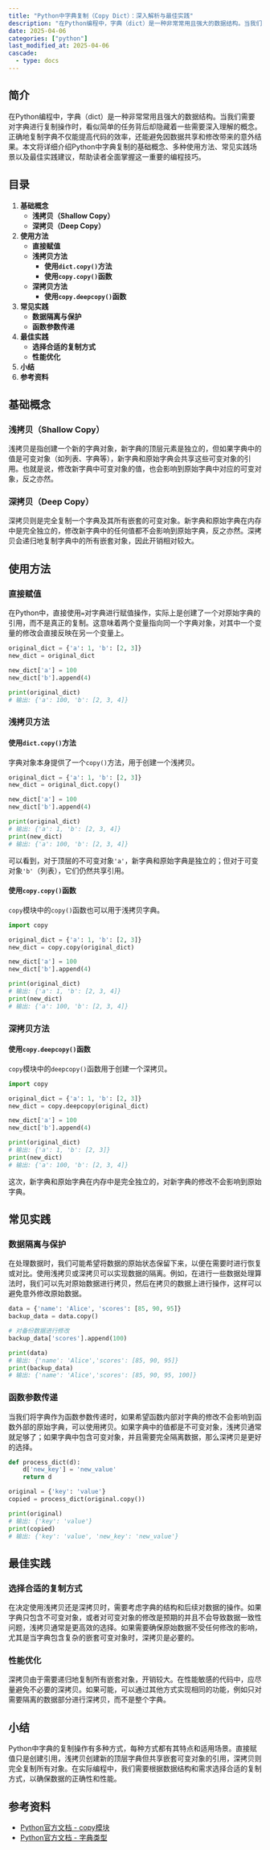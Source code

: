```yaml
---
title: "Python中字典复制（Copy Dict）：深入解析与最佳实践"
description: "在Python编程中，字典（dict）是一种非常常用且强大的数据结构。当我们需要对字典进行复制操作时，看似简单的任务背后却隐藏着一些需要深入理解的概念。正确地复制字典不仅能提高代码的效率，还能避免因数据共享和修改带来的意外结果。本文将详细介绍Python中字典复制的基础概念、多种使用方法、常见实践场景以及最佳实践建议，帮助读者全面掌握这一重要的编程技巧。"
date: 2025-04-06
categories: ["python"]
last_modified_at: 2025-04-06
cascade:
  - type: docs
---
```



## 简介
在Python编程中，字典（dict）是一种非常常用且强大的数据结构。当我们需要对字典进行复制操作时，看似简单的任务背后却隐藏着一些需要深入理解的概念。正确地复制字典不仅能提高代码的效率，还能避免因数据共享和修改带来的意外结果。本文将详细介绍Python中字典复制的基础概念、多种使用方法、常见实践场景以及最佳实践建议，帮助读者全面掌握这一重要的编程技巧。

<!-- more -->
## 目录
1. **基础概念**
    - **浅拷贝（Shallow Copy）**
    - **深拷贝（Deep Copy）**
2. **使用方法**
    - **直接赋值**
    - **浅拷贝方法**
        - **使用`dict.copy()`方法**
        - **使用`copy.copy()`函数**
    - **深拷贝方法**
        - **使用`copy.deepcopy()`函数**
3. **常见实践**
    - **数据隔离与保护**
    - **函数参数传递**
4. **最佳实践**
    - **选择合适的复制方式**
    - **性能优化**
5. **小结**
6. **参考资料**

## 基础概念
### 浅拷贝（Shallow Copy）
浅拷贝是指创建一个新的字典对象，新字典的顶层元素是独立的，但如果字典中的值是可变对象（如列表、字典等），新字典和原始字典会共享这些可变对象的引用。也就是说，修改新字典中可变对象的值，也会影响到原始字典中对应的可变对象，反之亦然。

### 深拷贝（Deep Copy）
深拷贝则是完全复制一个字典及其所有嵌套的可变对象。新字典和原始字典在内存中是完全独立的，修改新字典中的任何值都不会影响到原始字典，反之亦然。深拷贝会递归地复制字典中的所有嵌套对象，因此开销相对较大。

## 使用方法
### 直接赋值
在Python中，直接使用`=`对字典进行赋值操作，实际上是创建了一个对原始字典的引用，而不是真正的复制。这意味着两个变量指向同一个字典对象，对其中一个变量的修改会直接反映在另一个变量上。

```python
original_dict = {'a': 1, 'b': [2, 3]}
new_dict = original_dict

new_dict['a'] = 100
new_dict['b'].append(4)

print(original_dict)  
# 输出: {'a': 100, 'b': [2, 3, 4]}
```

### 浅拷贝方法
#### 使用`dict.copy()`方法
字典对象本身提供了一个`copy()`方法，用于创建一个浅拷贝。

```python
original_dict = {'a': 1, 'b': [2, 3]}
new_dict = original_dict.copy()

new_dict['a'] = 100
new_dict['b'].append(4)

print(original_dict)  
# 输出: {'a': 1, 'b': [2, 3, 4]}
print(new_dict)  
# 输出: {'a': 100, 'b': [2, 3, 4]}
```
可以看到，对于顶层的不可变对象`'a'`，新字典和原始字典是独立的；但对于可变对象`'b'`（列表），它们仍然共享引用。

#### 使用`copy.copy()`函数
`copy`模块中的`copy()`函数也可以用于浅拷贝字典。

```python
import copy

original_dict = {'a': 1, 'b': [2, 3]}
new_dict = copy.copy(original_dict)

new_dict['a'] = 100
new_dict['b'].append(4)

print(original_dict)  
# 输出: {'a': 1, 'b': [2, 3, 4]}
print(new_dict)  
# 输出: {'a': 100, 'b': [2, 3, 4]}
```

### 深拷贝方法
#### 使用`copy.deepcopy()`函数
`copy`模块中的`deepcopy()`函数用于创建一个深拷贝。

```python
import copy

original_dict = {'a': 1, 'b': [2, 3]}
new_dict = copy.deepcopy(original_dict)

new_dict['a'] = 100
new_dict['b'].append(4)

print(original_dict)  
# 输出: {'a': 1, 'b': [2, 3]}
print(new_dict)  
# 输出: {'a': 100, 'b': [2, 3, 4]}
```
这次，新字典和原始字典在内存中是完全独立的，对新字典的修改不会影响到原始字典。

## 常见实践
### 数据隔离与保护
在处理数据时，我们可能希望将数据的原始状态保留下来，以便在需要时进行恢复或对比。使用浅拷贝或深拷贝可以实现数据的隔离。例如，在进行一些数据处理算法时，我们可以先对原始数据进行拷贝，然后在拷贝的数据上进行操作，这样可以避免意外修改原始数据。

```python
data = {'name': 'Alice', 'scores': [85, 90, 95]}
backup_data = data.copy()

# 对备份数据进行修改
backup_data['scores'].append(100)

print(data)  
# 输出: {'name': 'Alice','scores': [85, 90, 95]}
print(backup_data)  
# 输出: {'name': 'Alice','scores': [85, 90, 95, 100]}
```

### 函数参数传递
当我们将字典作为函数参数传递时，如果希望函数内部对字典的修改不会影响到函数外部的原始字典，可以使用拷贝。如果字典中的值都是不可变对象，浅拷贝通常就足够了；如果字典中包含可变对象，并且需要完全隔离数据，那么深拷贝是更好的选择。

```python
def process_dict(d):
    d['new_key'] = 'new_value'
    return d

original = {'key': 'value'}
copied = process_dict(original.copy())

print(original)  
# 输出: {'key': 'value'}
print(copied)  
# 输出: {'key': 'value', 'new_key': 'new_value'}
```

## 最佳实践
### 选择合适的复制方式
在决定使用浅拷贝还是深拷贝时，需要考虑字典的结构和后续对数据的操作。如果字典只包含不可变对象，或者对可变对象的修改是预期的并且不会导致数据一致性问题，浅拷贝通常是更高效的选择。如果需要确保原始数据不受任何修改的影响，尤其是当字典包含复杂的嵌套可变对象时，深拷贝是必要的。

### 性能优化
深拷贝由于需要递归地复制所有嵌套对象，开销较大。在性能敏感的代码中，应尽量避免不必要的深拷贝。如果可能，可以通过其他方式实现相同的功能，例如只对需要隔离的数据部分进行深拷贝，而不是整个字典。

## 小结
Python中字典的复制操作有多种方式，每种方式都有其特点和适用场景。直接赋值只是创建引用，浅拷贝创建新的顶层字典但共享嵌套可变对象的引用，深拷贝则完全复制所有对象。在实际编程中，我们需要根据数据结构和需求选择合适的复制方式，以确保数据的正确性和性能。

## 参考资料
- [Python官方文档 - copy模块](https://docs.python.org/3/library/copy.html)
- [Python官方文档 - 字典类型](https://docs.python.org/3/library/stdtypes.html#dict)